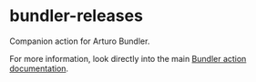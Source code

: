 # bundler-releases

Companion action for Arturo Bundler.

For more information, look directly into the main [Bundler action documentation](https://github.com/arturo-lang/bundler).
